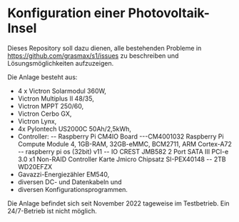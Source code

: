 # Konfiguration einer Photovoltaik-Insel
Dieses Repository soll dazu dienen, alle bestehenden Probleme in https://github.com/grasmax/s1/issues zu beschreiben und Lösungsmöglichkeiten aufzuzeigen.

Die Anlage besteht aus:
- 4 x Victron Solarmodul 360W,
- Victron Multiplus II 48/35,
- Victron MPPT 250/60,
- Victron Cerbo GX,
- Victron Lynx,
- 4x Pylontech US2000C 50Ah/2,5kWh,
- Controller:
-- Raspberry Pi CM4IO Board
---CM4001032 Raspberry Pi Compute Module 4, 1GB-RAM, 32GB-eMMC, BCM2711, ARM Cortex-A72
-- raspberry pi os (32bit) v11
-- IO CREST JMB582 2 Port SATA III PCI-e 3.0 x1 Non-RAID Controller Karte Jmicro Chipsatz SI-PEX40148
-- 2TB WD20EFZX
- Gavazzi-Energiezähler EM540,
- diversen DC- und Datenkabeln und
- diversen Konfigurationsprogrammen.

Die Anlage befindet sich seit November 2022 tageweise im Testbetrieb.
Ein 24/7-Betrieb ist nicht möglich.

